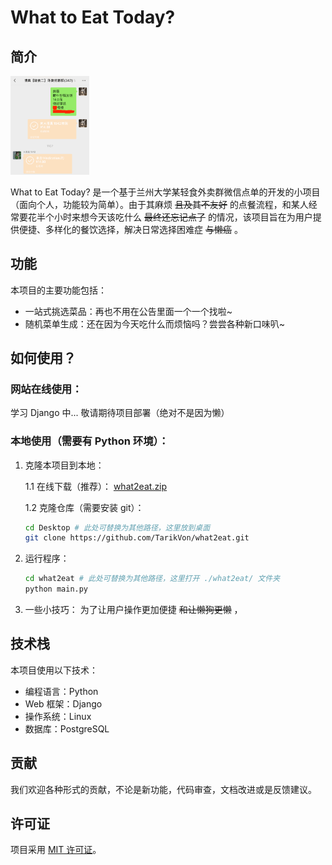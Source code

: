 # What to Eat Today?

## 简介

<img src="image/README/figure1.png" width="25%" height="25%">

What to Eat Today? 是一个基于兰州大学某轻食外卖群微信点单的开发的小项目（面向个人，功能较为简单）。由于其麻烦 ~~且及其不友好~~ 的点餐流程，和某人经常要花半个小时来想今天该吃什么 ~~最终还忘记点了~~ 的情况，该项目旨在为用户提供便捷、多样化的餐饮选择，解决日常选择困难症 ~~与懒癌~~ 。

## 功能

本项目的主要功能包括：

- 一站式挑选菜品：再也不用在公告里面一个一个找啦\~
- 随机菜单生成：还在因为今天吃什么而烦恼吗？尝尝各种新口味叭\~

## 如何使用？

### 网站在线使用：

学习 Django 中...
敬请期待项目部署（绝对不是因为懒）

### 本地使用（需要有 Python 环境）：

1. 克隆本项目到本地：

   1.1 在线下载（推荐）：
   [what2eat.zip](https://www.tarikvon.cn/files/what2eat.zip)

   1.2 克隆仓库（需要安装 git）：

   ```bash
   cd Desktop # 此处可替换为其他路径，这里放到桌面
   git clone https://github.com/TarikVon/what2eat.git
   ```

2. 运行程序：

   ```bash
   cd what2eat # 此处可替换为其他路径，这里打开 ./what2eat/ 文件夹
   python main.py
   ```

3. 一些小技巧：
   为了让用户操作更加便捷 ~~和让懒狗更懒~~ ，

## 技术栈

本项目使用以下技术：

- 编程语言：Python
- Web 框架：Django
- 操作系统：Linux
- 数据库：PostgreSQL

## 贡献

我们欢迎各种形式的贡献，不论是新功能，代码审查，文档改进或是反馈建议。

## 许可证

项目采用 [MIT 许可证](LICENSE)。
